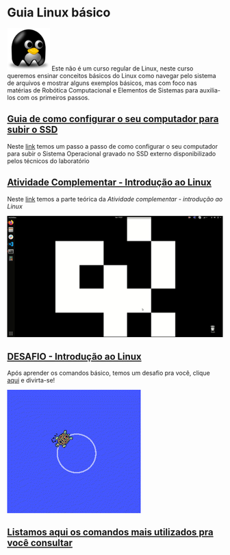 
# Guia Linux básico 

<img src="/img/linuxs.png" width="100" height="100">       Este não é um curso regular de Linux, neste curso queremos ensinar conceitos básicos do Linux como navegar pelo sistema de arquivos e mostrar alguns exemplos básicos, mas com foco nas matérias de Robótica Computacional e Elementos de Sistemas para auxilia-los com os primeiros passos.    




## [Guia de como configurar o seu computador para subir o SSD ](https://github.com/Insper/404/tree/master/tutoriais/Boot_SSD_Config_BIOS)




Neste [link](https://github.com/Insper/404/tree/master/tutoriais/Boot_SSD_Config_BIOS) temos um passo a passo de como configurar o seu computador para subir o Sistema Operacional gravado no SSD externo disponibilizado pelos técnicos do laboratório




## [Atividade Complementar - Introdução ao Linux](https://github.com/liciascl/Linuxbasico/blob/master/atividade_complementar.md)




Neste [link](https://github.com/liciascl/Linuxbasico/blob/master/atividade_complementar.md) temos a parte teórica da *Atividade complementar - introdução ao Linux*

![aula](/img/aula.gif)



## [DESAFIO - Introdução ao Linux](https://github.com/liciascl/Linuxbasico/blob/master/desafio.md)


Após aprender os comandos básico, temos um desafio pra você, clique [aqui](https://github.com/liciascl/Linuxbasico/blob/master/desafio.md) e divirta-se!



![roda_roda](/img/roda_roda.gif)


## [Listamos aqui os comandos mais utilizados pra você consultar](https://github.com/liciascl/Linuxbasico/blob/master/colinha.md)


